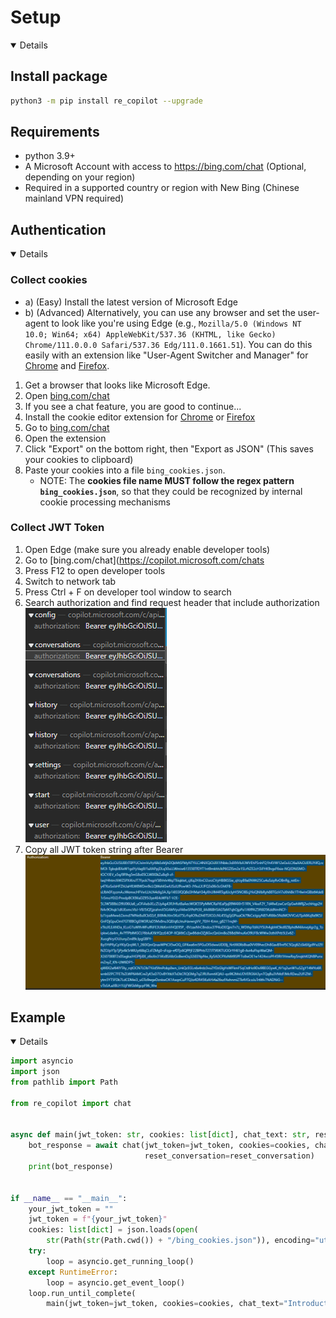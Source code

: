 # Setup

<summary>

<details open>

## Install package

```bash
python3 -m pip install re_copilot --upgrade
```
## Requirements

- python 3.9+
- A Microsoft Account with access to <https://bing.com/chat> (Optional, depending on your region)
- Required in a supported country or region with New Bing (Chinese mainland VPN required)

</details>
</summary>

## Authentication

<details open>

### Collect cookies

- a) (Easy) Install the latest version of Microsoft Edge
- b) (Advanced) Alternatively, you can use any browser and set the user-agent to look like you're using Edge (e.g., `Mozilla/5.0 (Windows NT 10.0; Win64; x64) AppleWebKit/537.36 (KHTML, like Gecko) Chrome/111.0.0.0 Safari/537.36 Edg/111.0.1661.51`). You can do this easily with an extension like "User-Agent Switcher and Manager" for [Chrome](https://chrome.google.com/webstore/detail/user-agent-switcher-and-m/bhchdcejhohfmigjafbampogmaanbfkg) and [Firefox](https://addons.mozilla.org/en-US/firefox/addon/user-agent-string-switcher/).

1. Get a browser that looks like Microsoft Edge.
2. Open [bing.com/chat](https://copilot.microsoft.com/chats)
3. If you see a chat feature, you are good to continue...
4. Install the cookie editor extension for [Chrome](https://chrome.google.com/webstore/detail/cookie-editor/hlkenndednhfkekhgcdicdfddnkalmdm) or [Firefox](https://addons.mozilla.org/en-US/firefox/addon/cookie-editor/)
5. Go to [bing.com/chat](https://copilot.microsoft.com/chats)
6. Open the extension
7. Click "Export" on the bottom right, then "Export as JSON" (This saves your cookies to clipboard)
8. Paste your cookies into a file `bing_cookies.json`.
   - NOTE: The **cookies file name MUST follow the regex pattern `bing_cookies.json`**, so that they could be recognized by internal cookie processing mechanisms

### Collect JWT Token

1. Open Edge (make sure you already enable developer tools)
2. Go to [bing.com/chat](https://copilot.microsoft.com/chats
3. Press F12 to open developer tools
4. Switch to network tab
5. Press Ctrl + F on developer tool window to search
6. Search authorization and find request header that include authorization
![Requests header that include authorization](/images/request_that_include_jwt.png)
7. Copy all JWT token string after Bearer 
![JWT Token](/images/jwt_token.png)

</details>

## Example

<details open>

```python
import asyncio
import json
from pathlib import Path

from re_copilot import chat


async def main(jwt_token: str, cookies: list[dict], chat_text: str, reset_conversation: bool):
    bot_response = await chat(jwt_token=jwt_token, cookies=cookies, chat_text=chat_text,
                              reset_conversation=reset_conversation)
    print(bot_response)


if __name__ == "__main__":
    your_jwt_token = ""
    jwt_token = f"{your_jwt_token}"
    cookies: list[dict] = json.loads(open(
        str(Path(str(Path.cwd()) + "/bing_cookies.json")), encoding="utf-8").read())
    try:
        loop = asyncio.get_running_loop()
    except RuntimeError:
        loop = asyncio.get_event_loop()
    loop.run_until_complete(
        main(jwt_token=jwt_token, cookies=cookies, chat_text="Introduction yourself", reset_conversation=True))
```

</details>
